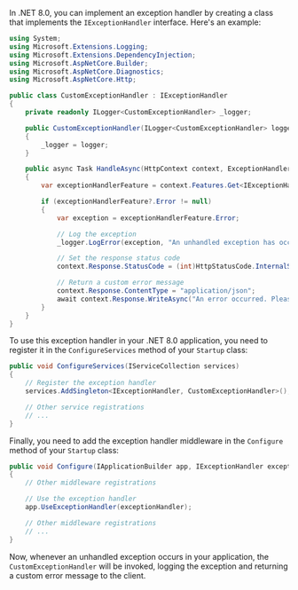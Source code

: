 In .NET 8.0, you can implement an exception handler by creating a class that implements the `IExceptionHandler` interface. Here's an example:

```csharp
using System;
using Microsoft.Extensions.Logging;
using Microsoft.Extensions.DependencyInjection;
using Microsoft.AspNetCore.Builder;
using Microsoft.AspNetCore.Diagnostics;
using Microsoft.AspNetCore.Http;

public class CustomExceptionHandler : IExceptionHandler
{
    private readonly ILogger<CustomExceptionHandler> _logger;

    public CustomExceptionHandler(ILogger<CustomExceptionHandler> logger)
    {
        _logger = logger;
    }

    public async Task HandleAsync(HttpContext context, ExceptionHandlerDelegate next)
    {
        var exceptionHandlerFeature = context.Features.Get<IExceptionHandlerFeature>();

        if (exceptionHandlerFeature?.Error != null)
        {
            var exception = exceptionHandlerFeature.Error;

            // Log the exception
            _logger.LogError(exception, "An unhandled exception has occurred.");

            // Set the response status code
            context.Response.StatusCode = (int)HttpStatusCode.InternalServerError;

            // Return a custom error message
            context.Response.ContentType = "application/json";
            await context.Response.WriteAsync("An error occurred. Please try again later.");
        }
    }
}
```

To use this exception handler in your .NET 8.0 application, you need to register it in the `ConfigureServices` method of your `Startup` class:

```csharp
public void ConfigureServices(IServiceCollection services)
{
    // Register the exception handler
    services.AddSingleton<IExceptionHandler, CustomExceptionHandler>();

    // Other service registrations
    // ...
}
```

Finally, you need to add the exception handler middleware in the `Configure` method of your `Startup` class:

```csharp
public void Configure(IApplicationBuilder app, IExceptionHandler exceptionHandler)
{
    // Other middleware registrations

    // Use the exception handler
    app.UseExceptionHandler(exceptionHandler);

    // Other middleware registrations
    // ...
}
```

Now, whenever an unhandled exception occurs in your application, the `CustomExceptionHandler` will be invoked, logging the exception and returning a custom error message to the client.

